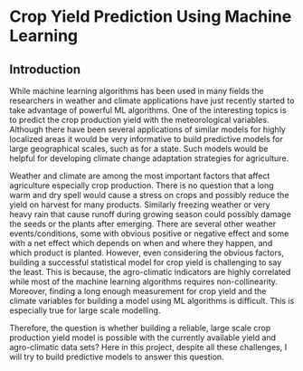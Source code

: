 # Crop Yield Prediction Using Machine Learning
## Introduction

While machine learning algorithms has been used in many fields the researchers in weather and climate 
applications have just recently started to take advantage of powerful ML algorithms. One of the interesting 
topics is to predict the crop production yield with the meteorological variables. Although there have been 
several applications of similar models for highly localized areas it would be very informative to build
predictive models for large geographical scales, such as for a state. Such models would be helpful for 
developing climate change adaptation strategies for agriculture. 

Weather and climate are among the most important factors that affect agriculture especially crop 
production. There is no question that a long warm and dry spell would cause a stress on crops and possibly 
reduce the yield on harvest for many products. Similarly freezing weather or very heavy rain that cause 
runoff during growing season could possibly damage the seeds or the plants after emerging. There are 
several other weather events/conditions, some with obvious positive or negative effect and some with a net 
effect which depends on when and where they happen, and which product is planted. However, even 
considering the obvious factors, building a successful statistical model for crop yield is challenging to say the 
least. This is because, the agro-climatic indicators are highly correlated while most of the machine learning 
algorithms requires non-collinearity. Moreover, finding a long enough measurement for crop yield and the 
climate variables for building a model using ML algorithms is difficult. This is especially true for large scale 
modelling. 

Therefore, the question is whether building a reliable, large scale crop production yield model is possible with 
the currently available yield and agro-climatic data sets? Here in this project, despite all these challenges, I 
will try to build predictive models to answer this question.
